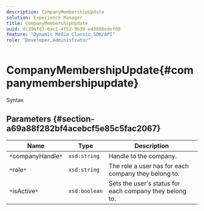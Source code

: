 ```yaml
---
description: CompanyMembershipUpdate
solution: Experience Manager
title: CompanyMembershipUpdate
uuid: dc396fd7-6ac1-4f52-9b30-e43808edefd0
feature: "Dynamic Media Classic,SDK/API"
role: "Developer,Administrator"
---
```


# CompanyMembershipUpdate{#companymembershipupdate}

 Syntax 

## Parameters {#section-a69a88f282bf4acebcf5e85c5fac2067}

|  Name  | Type  | Description  |
|---|---|---|
|  `*`companyHandle`*`  | `xsd:string`  | Handle to the company.  |
|  `*`role`*`  | `xsd:string`  | The role a user has for each company they belong to.  |
|  `*`isActive`*`  | `xsd:boolean`  | Sets the user's status for each company they belong to.  |

